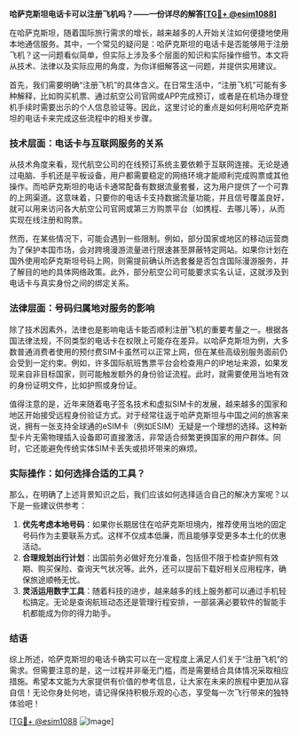**哈萨克斯坦电话卡可以注册飞机吗？——一份详尽的解答[[TG💪+ @esim1088](https://t.me/s/esim1088)]**

在哈萨克斯坦，随着国际旅行需求的增长，越来越多的人开始关注如何便捷地使用本地通信服务。其中，一个常见的疑问是：哈萨克斯坦的电话卡是否能够用于注册飞机？这一问题看似简单，但实际上涉及多个层面的知识和实际操作细节。本文将从技术、法律以及实际应用的角度，为你详细解答这一问题，并提供实用建议。

首先，我们需要明确“注册飞机”的具体含义。在日常生活中，“注册飞机”可能有多种解释，比如购买机票、通过航空公司官网或APP完成预订，或者是在机场办理登机手续时需要出示的个人信息验证等。因此，这里讨论的重点是如何利用哈萨克斯坦的电话卡来完成这些流程中的相关步骤。

### 技术层面：电话卡与互联网服务的关系

从技术角度来看，现代航空公司的在线预订系统主要依赖于互联网连接。无论是通过电脑、手机还是平板设备，用户都需要稳定的网络环境才能顺利完成购票或其他操作。而哈萨克斯坦的电话卡通常配备有数据流量套餐，这为用户提供了一个可靠的上网渠道。这意味着，只要你的电话卡支持数据流量功能，并且信号覆盖良好，就可以用来访问各大航空公司官网或第三方购票平台（如携程、去哪儿等），从而实现在线注册和购票。

然而，在某些情况下，可能会遇到一些限制。例如，部分国家或地区的移动运营商为了保护本国市场，会对跨境漫游流量进行限速甚至屏蔽特定网站。如果你计划在国外使用哈萨克斯坦号码上网，则需提前确认所选套餐是否包含国际漫游服务，并了解目的地的具体网络政策。此外，部分航空公司可能要求实名认证，这就涉及到电话卡与真实身份之间的绑定关系。

### 法律层面：号码归属地对服务的影响

除了技术因素外，法律也是影响电话卡能否顺利注册飞机的重要考量之一。根据各国法律法规，不同类型的电话卡在权限上可能存在差异。以哈萨克斯坦为例，大多数普通消费者使用的预付费SIM卡虽然可以正常上网，但在某些高级别服务面前仍会受到一定约束。例如，许多国际航班售票平台会检查用户的IP地址来源，如果发现来自非目标国家，则可能触发额外的身份验证流程。此时，就需要使用当地有效的身份证明文件，比如护照或身份证。

值得注意的是，近年来随着电子签名技术和虚拟SIM卡的发展，越来越多的国家和地区开始接受远程身份验证方式。对于经常往返于哈萨克斯坦与中国之间的旅客来说，拥有一张支持全球通的eSIM卡（例如ESIM）无疑是一个理想的选择。这种新型卡片无需物理插入设备即可直接激活，非常适合频繁更换国家的用户群体。同时，它还能避免传统实体SIM卡丢失或损坏带来的麻烦。

### 实际操作：如何选择合适的工具？

那么，在明确了上述背景知识之后，我们应该如何选择适合自己的解决方案呢？以下是一些建议供参考：

1. **优先考虑本地号码**：如果你长期居住在哈萨克斯坦境内，推荐使用当地的固定号码作为主要联系方式。这样不仅成本低廉，而且能够享受更多本土化的优惠活动。
2. **合理规划出行计划**：出国前务必做好充分准备，包括但不限于检查护照有效期、购买保险、查询天气状况等。此外，还可以提前下载好相关应用程序，确保旅途顺畅无忧。
3. **灵活运用数字工具**：随着科技的进步，越来越多的线上服务都可以通过手机轻松搞定。无论是查询航班动态还是管理行程安排，一部装满必要软件的智能手机都能成为你的得力助手。

### 结语

综上所述，哈萨克斯坦的电话卡确实可以在一定程度上满足人们关于“注册飞机”的需求。但需要注意的是，这一过程并非毫无门槛，而是需要结合具体情况采取相应措施。希望本文能为大家提供有价值的参考信息，让大家在未来的旅程中更加从容自信！无论你身处何地，请记得保持积极乐观的心态，享受每一次飞行带来的独特体验吧！

[[TG💪+ @esim1088](https://t.me/s/esim1088) ![Image](https://i.postimg.cc/4NQfJmqS/Snipaste-2025-05-13-00-14-12.png)]